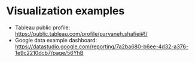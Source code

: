 # Visualization examples
- Tableau public profile: https://public.tableau.com/profile/parvaneh.shafiei#!/
- Google data example dashboard: https://datastudio.google.com/reporting/7a2ba680-b6ee-4d32-a376-1e9c2210dcb7/page/56YhB 
